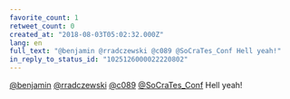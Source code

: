 ```yaml
---
favorite_count: 1
retweet_count: 0
created_at: "2018-08-03T05:02:32.000Z"
lang: en
full_text: "@benjamin @rradczewski @c089 @SoCraTes_Conf Hell yeah!"
in_reply_to_status_id: "1025126000022220802"
---
```


[@benjamin](https://twitter.com/benjamin)
[@rradczewski](https://twitter.com/rradczewski)
[@c089](https://twitter.com/c089)
[@SoCraTes_Conf](https://twitter.com/SoCraTes_Conf) Hell yeah!
